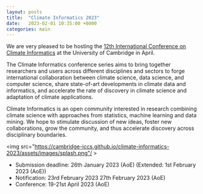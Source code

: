 ```yaml
---
layout: posts
title:  "Climate Informatics 2023"
date:   2023-02-01 10:35:00 +0000
categories: main
---
```


We are very pleased to be hosting the [12th International Conference on Climate Informatics](https://cambridge-iccs.github.io/climate-informatics-2023/) 
at the University of Cambridge in April.

The Climate Informatics conference series aims to bring together researchers and users across different disciplines and sectors to forge international collaboration between climate science, data science, and computer science, share state-of-art developments in climate data and informatics, and accelerate the rate of discovery in climate science and adaptation of climate applications.

Climate Informatics is an open community interested in research combining climate science with approaches from statistics, machine learning and data mining. We hope to stimulate discussion of new ideas, foster new collaborations, grow the community, and thus accelerate discovery across disciplinary boundaries.

<img src="https://cambridge-iccs.github.io/climate-informatics-2023/assets/images/splash.png"/ >

* Submission deadline: 26th January 2023 (AoE) (Extended: 1st February 2023 (AoE))
* Notification: 23rd February 2023 27th February 2023 (AoE)
* Conference: 19-21st April 2023 (AoE)

